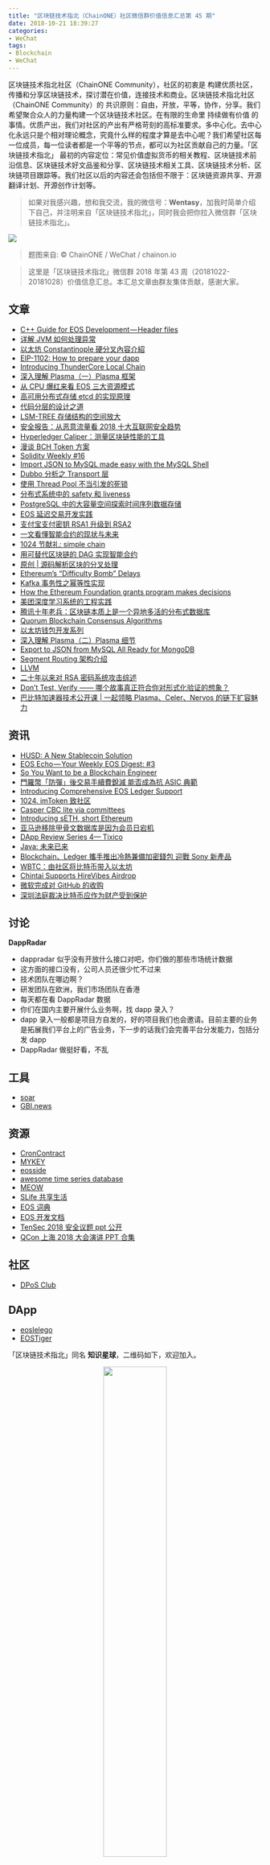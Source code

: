 ```yaml
---
title: "区块链技术指北（ChainONE）社区微信群价值信息汇总第 45 期"
date: 2018-10-21 18:39:27
categories:
- WeChat
tags:
- Blockchain
- WeChat
---
```

区块链技术指北社区（ChainONE Community），社区的初衷是 构建优质社区，传播和分享区块链技术，探讨潜在价值，连接技术和商业。区块链技术指北社区（ChainONE Community）的 共识原则：自由，开放，平等，协作，分享。我们希望聚合众人的力量构建一个区块链技术社区。在有限的生命里 持续做有价值 的事情。优质产出，我们对社区的产出有严格苛刻的高标准要求。多中心化。去中心化永远只是个相对理论概念，究竟什么样的程度才算是去中心呢？我们希望社区每一位成员，每一位读者都是一个平等的节点，都可以为社区贡献自己的力量。「区块链技术指北」 最初的内容定位：常见价值虚拟货币的相关教程、区块链技术前沿信息、区块链技术好文品鉴和分享、区块链技术相关工具、区块链技术分析、区块链项目跟踪等。我们社区以后的内容还会包括但不限于：区块链资源共享、开源翻译计划、开源创作计划等。
<!-- more -->

> 如果对我感兴趣，想和我交流，我的微信号：**Wentasy**，加我时简单介绍下自己，并注明来自「区块链技术指北」，同时我会把你拉入微信群「区块链技术指北」。

![](https://i.imgur.com/EFxCQjC.png)

> 题图来自: © ChainONE / WeChat / chainon.io

> 这里是「区块链技术指北」微信群 2018 年第 43 周（20181022-20181028）价值信息汇总。本汇总文章由群友集体贡献，感谢大家。

## 文章

* [C++ Guide for EOS Development — Header files](https://bbs.chainon.io/d/1785-c-guide-for-eos-development-header-files)
* [详解 JVM 如何处理异常](https://bbs.chainon.io/d/1786-jvm)
* [以太坊 Constantinople 硬分叉內容介紹](https://bbs.chainon.io/d/1787-constantinople)
* [EIP-1102: How to prepare your dapp](https://bbs.chainon.io/d/1788-eip-1102-how-to-prepare-your-dapp)
* [Introducing ThunderCore Local Chain](https://bbs.chainon.io/d/1789-introducing-thundercore-local-chain)
* [深入理解 Plasma（一）Plasma 框架](https://bbs.chainon.io/d/1790-plasma-plasma)
* [从 CPU 爆红来看 EOS 三大资源模式](https://bbs.chainon.io/d/1792-cpu-eos)
* [高可用分布式存储 etcd 的实现原理](https://bbs.chainon.io/d/1798-etcd)
* [代码分层的设计之道](https://bbs.chainon.io/d/1801-code)
* [LSM-TREE 存储结构的空间放大](https://bbs.chainon.io/d/1802-lsm-tree)
* [安全报告：从恶意流量看 2018 十大互联网安全趋势](https://bbs.chainon.io/d/1803-2018)
* [Hyperledger Caliper：测量区块链性能的工具](https://bbs.chainon.io/d/1804-hyperledger-caliper)
* [漫谈 BCH Token 方案](https://bbs.chainon.io/d/1806-bch-token)
* [Solidity Weekly #16](https://bbs.chainon.io/d/1808-solidity-weekly-16)
* [Import JSON to MySQL made easy with the MySQL Shell](https://bbs.chainon.io/d/1811-import-json-to-mysql-made-easy-with-the-mysql-shell)
* [Dubbo 分析之 Transport 层](https://bbs.chainon.io/d/1812-dubbo-transport)
* [使用 Thread Pool 不当引发的死锁](https://bbs.chainon.io/d/1813-thread-pool)
* [分布式系统中的 safety 和 liveness](https://bbs.chainon.io/d/1814-safety-liveness)
* [PostgreSQL 中的大容量空间探索时间序列数据存储](https://bbs.chainon.io/d/1815-postgresql)
* [EOS 延迟交易开发实践](https://bbs.chainon.io/d/1817-eos)
* [支付宝支付密钥 RSA1 升级到 RSA2](https://bbs.chainon.io/d/1822-rsa1-rsa2)
* [一文看懂智能合约的现状与未来](https://bbs.chainon.io/d/1823-smart-contracts)
* [1024 节献礼: simple chain](https://bbs.chainon.io/d/1825-1024-simple-chain)
* [用可替代区块链的 DAG 实现智能合约](https://bbs.chainon.io/d/1826-dag)
* [原创 | 源码解析区块的分叉处理](https://bbs.chainon.io/d/1827-eos)
* [Ethereum’s “Difficulty Bomb” Delays](https://bbs.chainon.io/d/1830-ethereum-s-difficulty-bomb-delays)
* [Kafka 事务性之幂等性实现](https://bbs.chainon.io/d/1833-kafka)
* [How the Ethereum Foundation grants program makes decisions](https://bbs.chainon.io/d/1835-how-the-ethereum-foundation-grants-program-makes-decisions)
* [美团深度学习系统的工程实践](https://bbs.chainon.io/d/1838-dl)
* [腾讯十年老兵：区块链本质上是一个异地多活的分布式数据库](https://bbs.chainon.io/d/1839-blockchain)
* [Quorum Blockchain Consensus Algorithms](https://bbs.chainon.io/d/1840-quorum-blockchain-consensus-algorithms)
* [以太坊钱包开发系列](https://bbs.chainon.io/d/1843-ethereum)
* [深入理解 Plasma（二）Plasma 细节](https://bbs.chainon.io/d/1844-plasma-plasma)
* [Export to JSON from MySQL All Ready for MongoDB](https://bbs.chainon.io/d/1845-export-to-json-from-mysql-all-ready-for-mongodb)
* [Segment Routing 架构介绍](https://bbs.chainon.io/d/1846-segment-routing)
* [LLVM](https://bbs.chainon.io/d/1847-llvm)
* [二十年以来对 RSA 密码系统攻击综述](https://bbs.chainon.io/d/1848-rsa)
* [Don’t Test, Verify —— 哪个故事真正符合你对形式化验证的想象？](https://bbs.chainon.io/d/1853-don-t-test-verify)
* [巴比特加速器技术公开课 | 一起领略 Plasma、Celer、Nervos 的链下扩容魅力](https://bbs.chainon.io/d/1854-plasma-celer-nervos)

## 资讯

* [HUSD: A New Stablecoin Solution](https://bbs.chainon.io/d/1791-husd-a-new-stablecoin-solution)
* [EOS Echo — Your Weekly EOS Digest: #3](https://bbs.chainon.io/d/1795-eos-echo-your-weekly-eos-digest-3)
* [So You Want to be a Blockchain Engineer](https://bbs.chainon.io/d/1796-so-you-want-to-be-a-blockchain-engineer)
* [門羅幣「防彈」後交易手續費銳減 能否成為抗 ASIC 典範](https://bbs.chainon.io/d/1800-asic)
* [Introducing Comprehensive EOS Ledger Support](https://bbs.chainon.io/d/1809-introducing-comprehensive-eos-ledger-support)
* [1024. imToken 致社区](https://bbs.chainon.io/d/1816-1024-imtoken)
* [Casper CBC lite via committees](https://bbs.chainon.io/d/1820-casper-cbc-lite-via-committees)
* [Introducing sETH, short Ethereum](https://bbs.chainon.io/d/1821-introducing-seth-short-ethereum)
* [亚马逊移除甲骨文数据库是因为会员日宕机](https://bbs.chainon.io/d/1824-oracle)
* [DApp Review Series 4— Tixico](https://bbs.chainon.io/d/1831-dapp-review-series-4-tixico)
* [Java: 未来已来](https://bbs.chainon.io/d/1832-java)
* [Blockchain、Ledger 攜手推出冷熱兼備加密錢包 迎戰 Sony 新產品](https://bbs.chainon.io/d/1836-blockchain-ledger-sony)
* [WBTC：由社区将比特币带入以太坊](https://bbs.chainon.io/d/1841-wbtc)
* [Chintai Supports HireVibes Airdrop](https://bbs.chainon.io/d/1842-chintai-supports-hirevibes-airdrop)
* [微软完成对 GitHub 的收购](https://bbs.chainon.io/d/1850-github)
* [深圳法庭裁决比特币应作为财产受到保护](https://bbs.chainon.io/d/1851-bitcoin)

## 讨论

**DappRadar**

* dappradar 似乎没有开放什么接口对吧，你们做的那些市场统计数据
* 这方面的接口没有，公司人员还很少忙不过来
* 技术团队在哪边啊？
* 研发团队在欧洲，我们市场团队在香港
* 每天都在看 DappRadar 数据
* 你们在国内主要开展什么业务啊，找 dapp 录入？
* dapp 录入一般都是项目方自发的，好的项目我们也会邀请。目前主要的业务是拓展我们平台上的广告业务，下一步的话我们会完善平台分发能力，包括分发 dapp
* DappRadar 做挺好看，不乱

## 工具

* [soar](https://bbs.chainon.io/d/1797-soar)
* [GBI.news](https://bbs.chainon.io/d/1819-gbi-news)

## 资源

* [CronContract](https://bbs.chainon.io/d/1793-croncontract)
* [MYKEY](https://bbs.chainon.io/d/1794-mykey)
* [eosside](https://bbs.chainon.io/d/1799-eosside)
* [awesome time series database](https://bbs.chainon.io/d/1805-awesome-time-series-database)
* [MEOW](https://bbs.chainon.io/d/1810-meow)
* [SLife 共享生活](https://bbs.chainon.io/d/1818-slife)
* [EOS 词典](https://bbs.chainon.io/d/1834-eos)
* [EOS 开发文档](https://bbs.chainon.io/d/1837-eos)
* [TenSec 2018 安全议题 ppt 公开](https://bbs.chainon.io/d/1849-tensec-2018-ppt)
* [QCon 上海 2018 大会演讲 PPT 合集](https://bbs.chainon.io/d/1852-qcon-2018-ppt)

## 社区

* [DPoS Club](https://bbs.chainon.io/d/1807-dpos-club)

## DApp

* [eoslelego](https://bbs.chainon.io/d/1828-eoslelego)
* [EOSTiger](https://bbs.chainon.io/d/1829-eostiger)

「区块链技术指北」同名 **知识星球**，二维码如下，欢迎加入。

<div align=center><img width="50%" height="50%" src="https://raw.githubusercontent.com/BlockchainOne/WeChat/master/images/ZSXQ.jpg"/></div>

「区块链技术指北」相关资讯渠道：

* 「区块链技术指北」同名知识星球，[https://t.xiaomiquan.com/ZRbmaU3](https://t.xiaomiquan.com/ZRbmaU3)
* 官网，[https://chainon.io](https://chainon.io)
* 官方博客，[https://blog.chainon.io](https://blog.chainon.io)
* 官方社区，[https://bbs.chainon.io](https://bbs.chainon.io)
* Telegram Channel，[https://t.me/BlockchainAge](https://t.me/BlockchainAge)
* Telegram Group，[https://t.me/bcage](https://t.me/bcage)
* Twitter，[https://twitter.com/bcageone](https://twitter.com/bcageone)
* Facebook，[https://www.facebook.com/chainone.org](https://www.facebook.com/chainone.org)
* 新浪微博，[https://weibo.com/BlockchainAge](https://weibo.com/BlockchainAge)

同时，本系列文章会在以下渠道同步更新，欢迎关注：

* 「区块链技术指北」同名微信公众号（微信号：BlockchainAge）
* 官方博客，[https://blog.chainon.io](https://blog.chainon.io)
* 知乎专栏，[https://zhuanlan.zhihu.com/robinwen](https://zhuanlan.zhihu.com/robinwen)
* 简书，[https://www.jianshu.com/c/a37698a12ba9](https://www.jianshu.com/c/a37698a12ba9)
* Steemit，[https://steemit.com/@chainone](https://steemit.com/@chainone)
* Medium，[https://medium.com/@chainone.org](https://medium.com/@chainone.org)
* 币乎，[https://bihu.com/people/345886](https://bihu.com/people/345886)
* 掘金，[robinwen@juejin.im](https://juejin.im/user/5673ccae60b2260ee435f89a/posts)

原创不易，读者可以通过如下途径打赏，虚拟货币、美元、法币均支持。

* BTC: 1HRZ7og2KjqpP3v3jskgueNu64kJrFU8GD
* ERC20 Token: 0x5c8DEB48dC08b5dC60A0290B718690a801509Dd1
* PayPal: [https://www.paypal.me/robinwen](https://www.paypal.me/robinwen)
* 微信打赏二维码

<div align=center><img width="50%" height="50%" src="https://raw.githubusercontent.com/BlockchainOne/WeChat/master/images/WeChat.jpg"/></div>

–EOF–

版权声明：[自由转载-非商用-非衍生-保持署名（创意共享4.0许可证）](http://creativecommons.org/licenses/by-nc-nd/4.0/deed.zh)